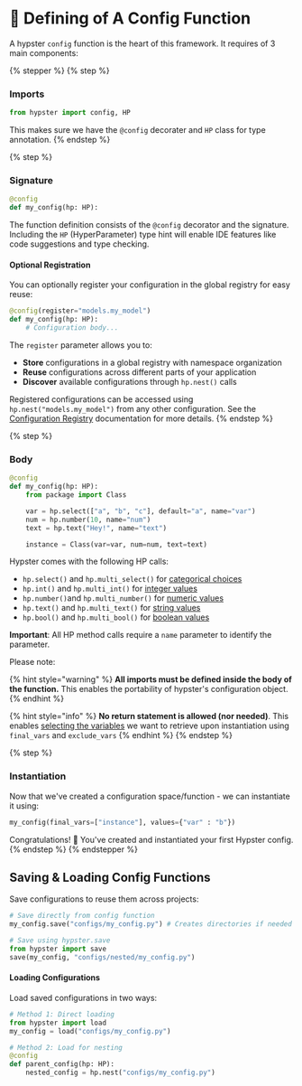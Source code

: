 # 🚀 Defining of A Config Function

A hypster `config` function is the heart of this framework. It requires of 3 main components:

{% stepper %}
{% step %}
### Imports

```python
from hypster import config, HP
```

This makes sure we have the `@config` decorater and `HP` class for type annotation.
{% endstep %}

{% step %}
### Signature

```python
@config
def my_config(hp: HP):
```

The function definition consists of the `@config` decorator and the signature. Including the `HP` (HyperParameter) type hint will enable IDE features like code suggestions and type checking.

#### Optional Registration

You can optionally register your configuration in the global registry for easy reuse:

```python
@config(register="models.my_model")
def my_config(hp: HP):
    # Configuration body...
```

The `register` parameter allows you to:
- **Store** configurations in a global registry with namespace organization
- **Reuse** configurations across different parts of your application
- **Discover** available configurations through `hp.nest()` calls

Registered configurations can be accessed using `hp.nest("models.my_model")` from any other configuration. See the [Configuration Registry](../advanced/registry.md) documentation for more details.
{% endstep %}

{% step %}
### Body

```python
@config
def my_config(hp: HP):
    from package import Class

    var = hp.select(["a", "b", "c"], default="a", name="var")
    num = hp.number(10, name="num")
    text = hp.text("Hey!", name="text")

    instance = Class(var=var, num=num, text=text)
```

Hypster comes with the following HP calls:

* `hp.select()` and `hp.multi_select()` for [categorical choices](../in-depth/hp-call-types/select-and-multi-select.md)
* `hp.int()` and `hp.multi_int()` for [integer values](../in-depth/hp-call-types/int-and-multi-int.md)
* `hp.number()`and `hp.multi_number()` for [numeric values](../in-depth/hp-call-types/int-and-multi-int.md)
* `hp.text()` and `hp.multi_text()` for [string values](../in-depth/hp-call-types/text-and-multi-text.md)
* `hp.bool()` and `hp.multi_bool()` for [boolean values](../in-depth/hp-call-types/bool-and-multi-bool.md)

**Important**: All HP method calls require a `name` parameter to identify the parameter.

Please note:

{% hint style="warning" %}
**All imports must be defined inside the body of the function.** This enables the portability of hypster's configuration object.
{% endhint %}

{% hint style="info" %}
**No return statement is allowed (nor needed)**. This enables [selecting the variables](selecting-output-variables.md) we want to retrieve upon instantiation using `final_vars` and `exclude_vars`
{% endhint %}
{% endstep %}

{% step %}
### Instantiation

Now that we've created a configuration space/function - we can instantiate it using:

```python
my_config(final_vars=["instance"], values={"var" : "b"})
```

Congratulations! :tada: You've created and instantiated your first Hypster config.
{% endstep %}
{% endstepper %}

## Saving & Loading Config Functions

Save configurations to reuse them across projects:

```python
# Save directly from config function
my_config.save("configs/my_config.py") # Creates directories if needed

# Save using hypster.save
from hypster import save
save(my_config, "configs/nested/my_config.py")
```

#### Loading Configurations

Load saved configurations in two ways:

```python
# Method 1: Direct loading
from hypster import load
my_config = load("configs/my_config.py")

# Method 2: Load for nesting
@config
def parent_config(hp: HP):
    nested_config = hp.nest("configs/my_config.py")
```
